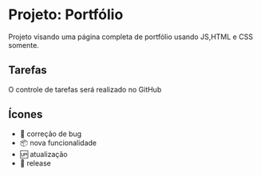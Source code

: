 # Projeto: Portfólio
Projeto visando uma página completa de portfólio usando JS,HTML e CSS somente.


## Tarefas

O controle de tarefas será realizado no GitHub


## Ícones

* :mosquito: correção de bug
* :package: nova funcionalidade
* :up: atualização
* :checkered_flag: release

